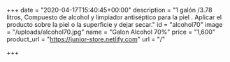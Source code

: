 +++
date = "2020-04-17T15:40:45+00:00"
description = "1 galón /3.78 litros, Compuesto de alcohol y limpiador antiséptico para la piel . Aplicar el producto sobre la piel o la superficie y dejar secar."
id = "alcohol70"
image = "/uploads/alcohol70.jpg"
name = "Galon Alcohol 70%"
price = "1,600"
product_url = "https://junior-store.netlify.com"
url = "/"

+++
  